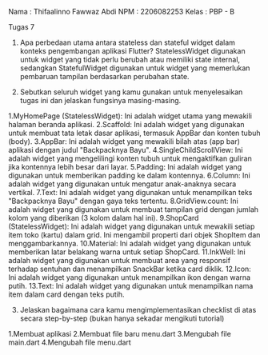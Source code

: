 Nama   : Thifaalinno Fawwaz Abdi
NPM    : 2206082253
Kelas  : PBP - B

Tugas 7

1. Apa perbedaan utama antara stateless dan stateful widget dalam konteks pengembangan aplikasi Flutter?
StatelessWidget digunakan untuk widget yang tidak perlu berubah atau memiliki state internal, sedangkan StatefulWidget digunakan untuk widget yang memerlukan pembaruan tampilan berdasarkan perubahan state.

2. Sebutkan seluruh widget yang kamu gunakan untuk menyelesaikan tugas ini dan jelaskan fungsinya masing-masing.

1.MyHomePage (StatelessWidget): Ini adalah widget utama yang mewakili halaman beranda aplikasi.
2.Scaffold: Ini adalah widget yang digunakan untuk membuat tata letak dasar aplikasi, termasuk AppBar dan konten tubuh (body).
3.AppBar: Ini adalah widget yang mewakili bilah atas (app bar) aplikasi dengan judul "Backpacknya Bayu".
4.SingleChildScrollView: Ini adalah widget yang mengelilingi konten tubuh untuk mengaktifkan guliran jika kontennya lebih besar dari layar.
5.Padding: Ini adalah widget yang digunakan untuk memberikan padding ke dalam kontennya.
6.Column: Ini adalah widget yang digunakan untuk mengatur anak-anaknya secara vertikal.
7.Text: Ini adalah widget yang digunakan untuk menampilkan teks "Backpacknya Bayu" dengan gaya teks tertentu.
8.GridView.count: Ini adalah widget yang digunakan untuk membuat tampilan grid dengan jumlah kolom yang diberikan (3 kolom dalam hal ini).
9.ShopCard (StatelessWidget): Ini adalah widget yang digunakan untuk mewakili setiap item toko (kartu) dalam grid. Ini mengambil properti dari objek ShopItem dan menggambarkannya.
10.Material: Ini adalah widget yang digunakan untuk memberikan latar belakang warna untuk setiap ShopCard.
11.InkWell: Ini adalah widget yang digunakan untuk membuat area yang responsif terhadap sentuhan dan menampilkan SnackBar ketika card diklik.
12.Icon: Ini adalah widget yang digunakan untuk menampilkan ikon dengan warna putih.
13.Text: Ini adalah widget yang digunakan untuk menampilkan nama item dalam card dengan teks putih.

3. Jelaskan bagaimana cara kamu mengimplementasikan checklist di atas secara step-by-step (bukan hanya sekadar mengikuti tutorial)

1.Membuat aplikasi
2.Membuat file baru menu.dart
3.Mengubah file main.dart
4.Mengubah file menu.dart